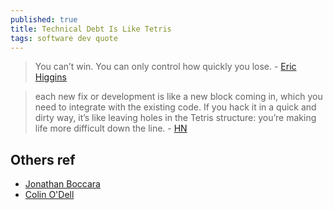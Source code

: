 ```yaml
---
published: true
title: Technical Debt Is Like Tetris
tags: software dev quote
---
```

> You can’t win. You can only control how quickly you lose. - [Eric Higgins](https://medium.com/s/story/technical-debt-is-like-tetris-168f64d8b700)

> each new fix or development is like a new block coming in, which you need to integrate with the existing code. If you hack it in a quick and dirty way, it’s like leaving holes in the Tetris structure: you’re making life more difficult down the line. - []() [HN](https://news.ycombinator.com/item?id=22098507)

## Others ref
- [Jonathan Boccara](https://www.fluentcpp.com/2020/01/17/technical-debt-is-like-a-tetris-game/)
- [Colin O'Dell](https://www.colinodell.com/blog/201706/technical-debt-tetris)
